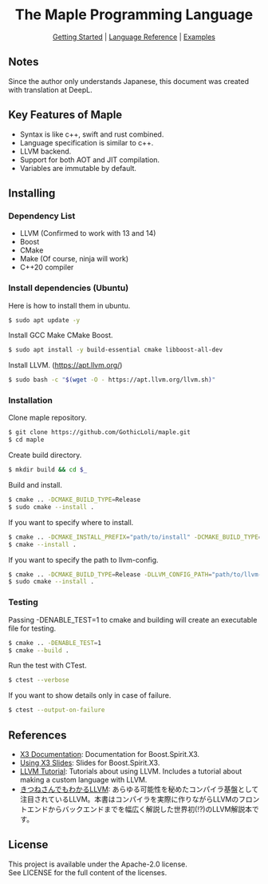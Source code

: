 <div align="center">
  <h1>The Maple Programming Language</h1>

  [Getting Started](docs/GettingStarted.md) |
  [Language Reference](docs/LanguageReference.md) |
  [Examples](examples)
</div>

## Notes
Since the author only understands Japanese, this document was created with translation at DeepL.

## Key Features of Maple
- Syntax is like c++, swift and rust combined.
- Language specification is similar to c++.
- LLVM backend.
- Support for both AOT and JIT compilation.
- Variables are immutable by default.

## Installing
### Dependency List
- LLVM (Confirmed to work with 13 and 14)
- Boost
- CMake
- Make (Of course, ninja will work)
- C++20 compiler

### Install dependencies (Ubuntu)
Here is how to install them in ubuntu.
```bash
$ sudo apt update -y
```
Install GCC Make CMake Boost.
```bash
$ sudo apt install -y build-essential cmake libboost-all-dev
```
Install LLVM. (https://apt.llvm.org/)
```bash
$ sudo bash -c "$(wget -O - https://apt.llvm.org/llvm.sh)"
```

### Installation
Clone maple repository.
```bash
$ git clone https://github.com/GothicLoli/maple.git
$ cd maple
```
Create build directory.
```bash
$ mkdir build && cd $_
```
Build and install.
```bash
$ cmake .. -DCMAKE_BUILD_TYPE=Release
$ sudo cmake --install .
```
If you want to specify where to install.
```bash
$ cmake .. -DCMAKE_INSTALL_PREFIX="path/to/install" -DCMAKE_BUILD_TYPE=Release
$ cmake --install .
```
If you want to specify the path to llvm-config.
```bash
$ cmake .. -DCMAKE_BUILD_TYPE=Release -DLLVM_CONFIG_PATH="path/to/llvm-config"
$ sudo cmake --install .
```

### Testing
Passing -DENABLE_TEST=1 to cmake and building will create an executable file for testing.
```bash
$ cmake .. -DENABLE_TEST=1
$ cmake --build .
```

Run the test with CTest.
```bash
$ ctest --verbose
```
If you want to show details only in case of failure.
```bash
$ ctest --output-on-failure
```

## References
- [X3 Documentation](http://ciere.com/cppnow15/x3_docs/): Documentation for Boost.Spirit.X3.
- [Using X3 Slides](http://ciere.com/cppnow15/x3_docs/): Slides for Boost.Spirit.X3.
- [LLVM Tutorial](https://llvm.org/docs/GettingStartedTutorials.html): Tutorials about using LLVM. Includes a tutorial about making a custom language with LLVM.
- [きつねさんでもわかるLLVM](https://tatsu-zine.com/books/llvm): あらゆる可能性を秘めたコンパイラ基盤として注目されているLLVM。本書はコンパイラを実際に作りながらLLVMのフロントエンドからバックエンドまでを幅広く解説した世界初(!?)のLLVM解説本です。

## License
This project is available under the Apache-2.0 license.<br/>
See LICENSE for the full content of the licenses.
